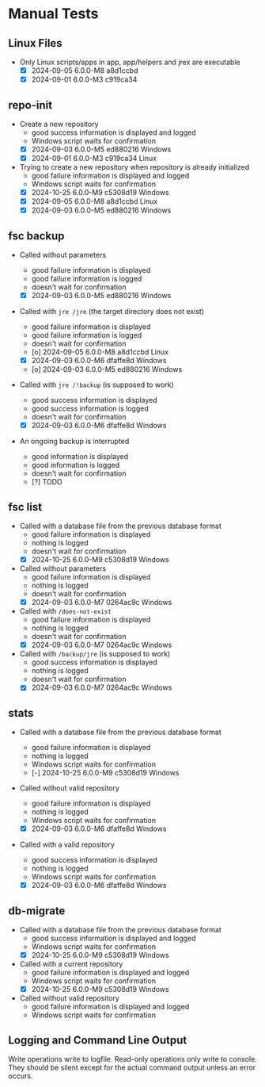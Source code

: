 # Manual Tests

## Linux Files

- Only Linux scripts/apps in app, app/helpers and jrex are executable
  - [x] 2024-09-05 6.0.0-M8 a8d1ccbd
  - [x] 2024-09-01 6.0.0-M3 c919ca34

## repo-init

- Create a new repository
  - good success information is displayed and logged
  - Windows script waits for confirmation
  - [x] 2024-09-03 6.0.0-M5 ed880216 Windows
  - [x] 2024-09-01 6.0.0-M3 c919ca34 Linux
- Trying to create a new repository when repository is already initialized
  - good failure information is displayed and logged
  - Windows script waits for confirmation
  - [x] 2024-10-25 6.0.0-M9 c5308d19 Windows
  - [x] 2024-09-05 6.0.0-M8 a8d1ccbd Linux
  - [x] 2024-09-03 6.0.0-M5 ed880216 Windows

## fsc backup

- Called without parameters
  - good failure information is displayed
  - good failure information is logged
  - doesn't wait for confirmation
  - [x] 2024-09-03 6.0.0-M5 ed880216 Windows

- Called with `jre /jre` (the target directory does not exist)
  - good failure information is displayed
  - good failure information is logged
  - doesn't wait for confirmation
  - [o] 2024-09-05 6.0.0-M8 a8d1ccbd Linux
  - [x] 2024-09-03 6.0.0-M6 dfaffe8d Windows
  - [o] 2024-09-03 6.0.0-M5 ed880216 Windows

- Called with `jre /!backup` (is supposed to work)
  - good success information is displayed
  - good success information is logged
  - doesn't wait for confirmation
  - [x] 2024-09-03 6.0.0-M6 dfaffe8d Windows

- An ongoing backup is interrupted
  - good information is displayed
  - good information is logged
  - doesn't wait for confirmation
  - [?] TODO

## fsc list

- Called with a database file from the previous database format
  - good failure information is displayed
  - nothing is logged
  - doesn't wait for confirmation
  - [x] 2024-10-25 6.0.0-M9 c5308d19 Windows

- Called without parameters
  - good failure information is displayed
  - nothing is logged
  - doesn't wait for confirmation
  - [x] 2024-09-03 6.0.0-M7 0264ac9c Windows

- Called with `/does-not-exist`
  - good failure information is displayed
  - nothing is logged
  - doesn't wait for confirmation
  - [x] 2024-09-03 6.0.0-M7 0264ac9c Windows

- Called with `/backup/jre` (is supposed to work)
  - good success information is displayed
  - nothing is logged
  - doesn't wait for confirmation
  - [x] 2024-09-03 6.0.0-M7 0264ac9c Windows

## stats

- Called with a database file from the previous database format
  - good failure information is displayed
  - nothing is logged
  - Windows script waits for confirmation
  - [-] 2024-10-25 6.0.0-M9 c5308d19 Windows

- Called without valid repository
  - good failure information is displayed
  - nothing is logged
  - Windows script waits for confirmation
  - [x] 2024-09-03 6.0.0-M6 dfaffe8d Windows

- Called with a valid repository
  - good success information is displayed
  - nothing is logged
  - Windows script waits for confirmation
  - [x] 2024-09-03 6.0.0-M6 dfaffe8d Windows

## db-migrate

- Called with a database file from the previous database format
  - good success information is displayed and logged
  - Windows script waits for confirmation
  - [x] 2024-10-25 6.0.0-M9 c5308d19 Windows

- Called with a current repository
  - good failure information is displayed and logged
  - Windows script waits for confirmation
  - [x] 2024-10-25 6.0.0-M9 c5308d19 Windows

- Called without valid repository
  - good failure information is displayed and logged
  - Windows script waits for confirmation

## Logging and Command Line Output

Write operations write to logfile. Read-only operations only write to console. They should be silent except for the actual command output unless an error occurs.
